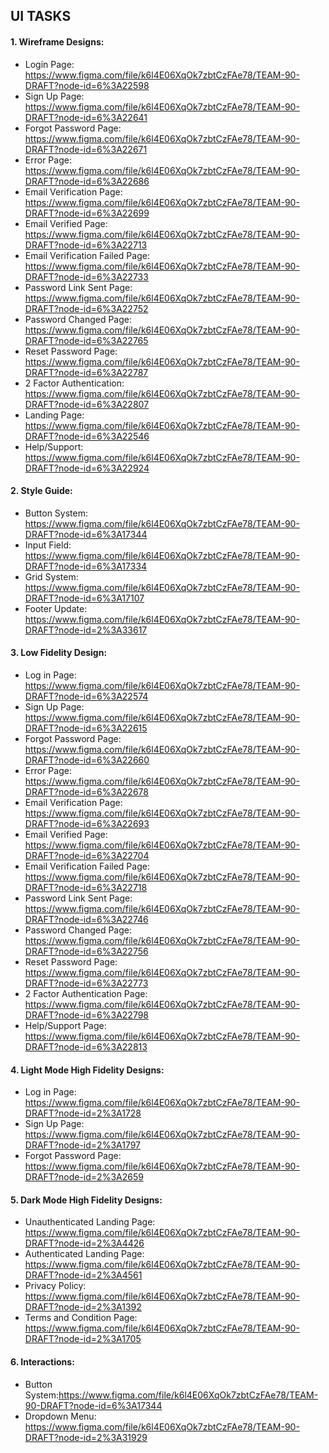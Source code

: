 ## UI TASKS
#### 1. Wireframe Designs:
* Login Page: https://www.figma.com/file/k6l4E06XqOk7zbtCzFAe78/TEAM-90-DRAFT?node-id=6%3A22598
* Sign Up Page: https://www.figma.com/file/k6l4E06XqOk7zbtCzFAe78/TEAM-90-DRAFT?node-id=6%3A22641
* Forgot Password Page: https://www.figma.com/file/k6l4E06XqOk7zbtCzFAe78/TEAM-90-DRAFT?node-id=6%3A22671
* Error Page: https://www.figma.com/file/k6l4E06XqOk7zbtCzFAe78/TEAM-90-DRAFT?node-id=6%3A22686
* Email Verification Page: https://www.figma.com/file/k6l4E06XqOk7zbtCzFAe78/TEAM-90-DRAFT?node-id=6%3A22699
* Email Verified Page: https://www.figma.com/file/k6l4E06XqOk7zbtCzFAe78/TEAM-90-DRAFT?node-id=6%3A22713
* Email Verification Failed Page: https://www.figma.com/file/k6l4E06XqOk7zbtCzFAe78/TEAM-90-DRAFT?node-id=6%3A22733
* Password Link Sent Page: https://www.figma.com/file/k6l4E06XqOk7zbtCzFAe78/TEAM-90-DRAFT?node-id=6%3A22752
* Password Changed Page: https://www.figma.com/file/k6l4E06XqOk7zbtCzFAe78/TEAM-90-DRAFT?node-id=6%3A22765
* Reset Password Page: https://www.figma.com/file/k6l4E06XqOk7zbtCzFAe78/TEAM-90-DRAFT?node-id=6%3A22787
* 2 Factor Authentication: https://www.figma.com/file/k6l4E06XqOk7zbtCzFAe78/TEAM-90-DRAFT?node-id=6%3A22807
* Landing Page: https://www.figma.com/file/k6l4E06XqOk7zbtCzFAe78/TEAM-90-DRAFT?node-id=6%3A22546
* Help/Support: https://www.figma.com/file/k6l4E06XqOk7zbtCzFAe78/TEAM-90-DRAFT?node-id=6%3A22924
 #### 2. Style Guide:
* Button System: https://www.figma.com/file/k6l4E06XqOk7zbtCzFAe78/TEAM-90-DRAFT?node-id=6%3A17344
* Input Field: https://www.figma.com/file/k6l4E06XqOk7zbtCzFAe78/TEAM-90-DRAFT?node-id=6%3A17334
* Grid System: https://www.figma.com/file/k6l4E06XqOk7zbtCzFAe78/TEAM-90-DRAFT?node-id=6%3A17107
* Footer Update: https://www.figma.com/file/k6l4E06XqOk7zbtCzFAe78/TEAM-90-DRAFT?node-id=2%3A33617
 #### 3. Low Fidelity Design:
* Log in Page: https://www.figma.com/file/k6l4E06XqOk7zbtCzFAe78/TEAM-90-DRAFT?node-id=6%3A22574
* Sign Up Page: https://www.figma.com/file/k6l4E06XqOk7zbtCzFAe78/TEAM-90-DRAFT?node-id=6%3A22615
* Forgot Password Page: https://www.figma.com/file/k6l4E06XqOk7zbtCzFAe78/TEAM-90-DRAFT?node-id=6%3A22660
* Error Page: https://www.figma.com/file/k6l4E06XqOk7zbtCzFAe78/TEAM-90-DRAFT?node-id=6%3A22678
* Email Verification Page: https://www.figma.com/file/k6l4E06XqOk7zbtCzFAe78/TEAM-90-DRAFT?node-id=6%3A22693
* Email Verified Page: https://www.figma.com/file/k6l4E06XqOk7zbtCzFAe78/TEAM-90-DRAFT?node-id=6%3A22704
* Email Verification Failed Page: https://www.figma.com/file/k6l4E06XqOk7zbtCzFAe78/TEAM-90-DRAFT?node-id=6%3A22718
* Password Link Sent Page: https://www.figma.com/file/k6l4E06XqOk7zbtCzFAe78/TEAM-90-DRAFT?node-id=6%3A22746
* Password Changed Page: https://www.figma.com/file/k6l4E06XqOk7zbtCzFAe78/TEAM-90-DRAFT?node-id=6%3A22756
* Reset Password Page: https://www.figma.com/file/k6l4E06XqOk7zbtCzFAe78/TEAM-90-DRAFT?node-id=6%3A22773
* 2 Factor Authentication Page: https://www.figma.com/file/k6l4E06XqOk7zbtCzFAe78/TEAM-90-DRAFT?node-id=6%3A22798
* Help/Support Page: https://www.figma.com/file/k6l4E06XqOk7zbtCzFAe78/TEAM-90-DRAFT?node-id=6%3A22813
 #### 4. Light Mode High Fidelity Designs:
 * Log in Page: https://www.figma.com/file/k6l4E06XqOk7zbtCzFAe78/TEAM-90-DRAFT?node-id=2%3A1728
 * Sign Up Page: https://www.figma.com/file/k6l4E06XqOk7zbtCzFAe78/TEAM-90-DRAFT?node-id=2%3A1797
 * Forgot Password Page: https://www.figma.com/file/k6l4E06XqOk7zbtCzFAe78/TEAM-90-DRAFT?node-id=2%3A2659
 #### 5. Dark Mode High Fidelity Designs:
 * Unauthenticated Landing Page: https://www.figma.com/file/k6l4E06XqOk7zbtCzFAe78/TEAM-90-DRAFT?node-id=2%3A4426
 * Authenticated Landing Page: https://www.figma.com/file/k6l4E06XqOk7zbtCzFAe78/TEAM-90-DRAFT?node-id=2%3A4561
 * Privacy Policy: https://www.figma.com/file/k6l4E06XqOk7zbtCzFAe78/TEAM-90-DRAFT?node-id=2%3A1392
 * Terms and Condition Page: https://www.figma.com/file/k6l4E06XqOk7zbtCzFAe78/TEAM-90-DRAFT?node-id=2%3A1705
 #### 6. Interactions:
 * Button System:https://www.figma.com/file/k6l4E06XqOk7zbtCzFAe78/TEAM-90-DRAFT?node-id=6%3A17344
 * Dropdown Menu: https://www.figma.com/file/k6l4E06XqOk7zbtCzFAe78/TEAM-90-DRAFT?node-id=2%3A31929
